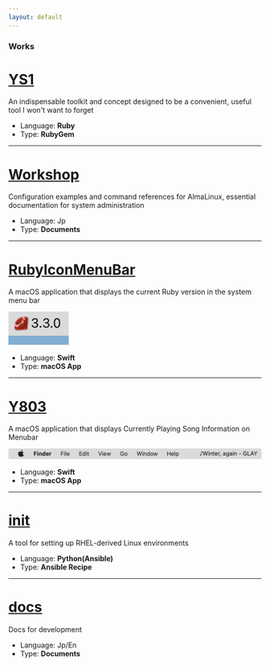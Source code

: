 ```yaml
---
layout: default
---
```


### Works

# [YS1](https://yumayx.github.io/YS1/)

An indispensable toolkit and concept designed to be a convenient, useful tool I won't want to forget

- Language: **Ruby**
- Type: **RubyGem**

---

  

# [Workshop](https://yumayx.github.io/Workshop/)

Configuration examples and command references for AlmaLinux, essential documentation for system administration

- Language: Jp
- Type: **Documents**

---

# [RubyIconMenuBar](https://github.com/YumaYX/RubyIconMenuBar)

A macOS application that displays the current Ruby version in the system menu bar

![RubyIconMenuBar](https://github.com/YumaYX/RubyIconMenuBar/blob/main/sample.png?raw=true)

- Language: **Swift**
- Type: **macOS App**

---

# [Y803](https://github.com/YumaYX/Y803)

A macOS application that displays Currently Playing Song Information on Menubar

![Y803](https://github.com/YumaYX/Y803/blob/main/image/ScreenShot.png?raw=true)

- Language: **Swift**
- Type: **macOS App**

---

# [init](https://github.com/YumaYX/init)

A tool for setting up RHEL-derived Linux environments

- Language: **Python(Ansible)**
- Type: **Ansible Recipe**

---

# [docs](https://yumayx.github.io/docs/)

Docs for development

- Language: Jp/En
- Type: **Documents**
